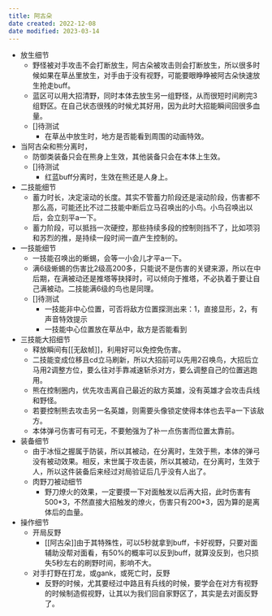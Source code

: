 ```yaml
---
title: 阿古朵
date created: 2022-12-08
date modified: 2023-03-14
---
```


- 放生细节
	- 野怪被对手攻击不会打断放生，阿古朵被攻击则会打断放生，所以很多时候如果在草丛里放生，对手由于没有视野，可能要眼睁睁被阿古朵快速放生抢走buff。
	- 蓝区可以用大招清野，同时本体去放生另一组野怪，从而很短时间刷完3组野区。在自己状态很残的时候尤其好用，因为此时大招能瞬间回很多血量。
	- []待测试
		- 在草丛中放生时，地方是否能看到周围的动画特效。
- 当阿古朵和熊分离时，
	- 防御类装备只会在熊身上生效，其他装备只会在本体上生效。
	- []待测试
		- 红蓝buff分离时，生效在熊还是人身上。
- 二技能细节
	- 蓄力时长，决定滚动的长度。其实不管蓄力阶段还是滚动阶段，伤害都不那么高，可能还比不过二技能中断后立马召唤出的小鸟。小鸟召唤出以后，会立刻平a一下。
	- 蓄力阶段，可以抵挡一次硬控，那些持续多段的控制则挡不了，比如项羽和苏烈的推，是持续一段时间一直产生控制的。
- 一技能细节
	- 一技能召唤出的蜥蜴，会等一小会儿才平a一下。
	- 满6级蜥蜴的伤害比2级高200多，只能说不是伤害的关键来源，所以在中后期，在满被动还是推塔等抉择时，可以倾向于推塔，不必执着于要让自己满被动。二技能满6级的鸟也是同理。
	- []待测试
		- 一技能非中心位置，可否将敌方位置探测出来：1，直接显形，2，有声音特效提示
		- 一技能中心位置放在草丛中，敌方是否能看到
- 三技能大招细节
	- 释放瞬间有[[无敌帧]]，利用好可以免控免伤害。
	- 二技能变成位移且cd立马刷新，所以大招前可以先用2召唤鸟，大招后立马用2调整方位，要么往对手靠减速斩杀对方，要么调整自己的位置逃跑用。
	- 熊在控制圈内，优先攻击离自己最近的敌方英雄，没有英雄才会攻击兵线和野怪。
	- 若要控制熊去攻击另一名英雄，则需要头像锁定使得本体也去平a一下该敌方。
	- 本体弹弓伤害可有可无，不要勉强为了补一点伤害而位置太靠前。
- 装备细节
	- 由于冰恒之握属于防装，所以其被动，在分离时，生效于熊，本体的弹弓没有被动效果。相反，末世属于攻击装，所以其被动，在分离时，生效于人，所以这件装备后来经过对局验证后几乎没有人出了。
	- 肉野刀被动细节
		- 野刀燎火的效果，一定要摸一下对面触发以后再大招，此时伤害有500\*3，不然直接大招触发的燎火，伤害只有200\*3，因为算的是离体后的血量。
- 操作细节
	- 开局反野
		- [[阿古朵]]由于其特殊性，可以5秒就拿到buff，卡好视野，只要对面辅助没帮对面看，有50%的概率可以反到buff，就算没反到，也只损失5秒左右的刷野时间，影响不大。
	- 对手打野在打龙，或gank，或死亡时，反野
		- 反野的时候，尤其要经过中路且有兵线的时候，要学会在对方有视野的时候制造假视野，让其以为我们回自家野区了，其实是去对面反野了。
